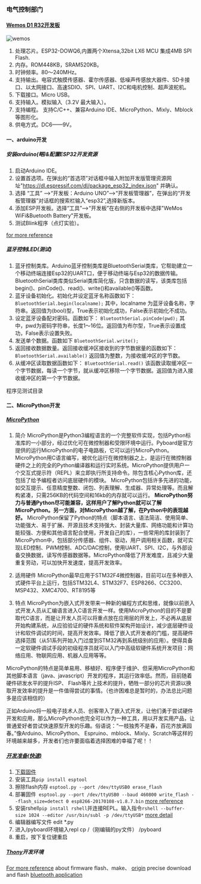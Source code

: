 ### 电气控制部门
#### [Wemos D1 R32开发板](https://docs.platformio.org/en/latest/boards/espressif32/wemos_d1_uno32.html)
![wemos](https://nshopvn.com/wp-content/uploads/2019/03/so-do-chan-arduino-wifi-wemos-d1-r32-esp32-ble-9pcv-1.jpg)

1. 处理芯片。ESP32-DOWQ6,内置两个Xtensa,32bit LX6 MCU 集成4MB SPI Flash.
2. 内存。ROM448KB，SRAM520KB。
3. 时钟频率。80～240MHz。
4. 支持输出。电容式触摸传感器、霍尔传感器、低噪声传感放大器件、SD卡接口、以太网接口、高速SDIO、SPI、UART、I2C和电机控制、超声波舵机。
5. 下载接口。Micro USB。
6. 支持输入。模拟输入（3.2V 最大输入）。
7. 支持编程。 支持C/C++、兼容Arduino IDE、MicroPython、Mixly、Mblock等图形化。
8. 供电方式。DC6——9V。

#### 一、arduino开发
##### 安装arduino(略)&配置ESP32开发资源
1. 启动Arduino IDE。
2. 设置首选项。在弹出的“首选项”对话框中输入附加开发版管理资源网址"https://dl.espressif.com/dl/package_esp32_index.json" 并确认。
3. 选择 “工具” ——>“开发板：Arduino UNO”——>“开发板管理器”，在弹出的“开发板管理器”对话框的搜索栏输入“esp32”,选择新版本。
4. 添加ESP开发板。选择“工具”——>“开发板”在右侧的开发板中选择"WeMos WiFi&Buetooth Battery"开发板。
5. 测试Blink程序（点灯实验）。

[for more reference](https://randomnerdtutorials.com/installing-esp32-arduino-ide-2-0/)
##### 蓝牙控制LED(测试)
1. 蓝牙控制类库。Arduino蓝牙控制类库是BluetoothSerial类库，它帮助建立一个移动终端连接Esp32的UART口，便于移动终端与Esp32的数据传输。BluetoothSerial类库类似Serial类库简化版，只含数据的读写，该类库包括begin()、pinCode()、read()、write()和available()等函数。
2. 蓝牙设备初始化。初始化并设定蓝牙名称函数如下：
`
BluetoothSerial.begin(localname);
`
其中，localname 为蓝牙设备名称，字符串。返回值为(bool)型，True表示初始化成功，False表示初始化不成功。
3. 设定蓝牙设备配对密码。函数如下：
`
BluetoothSerial.pinCode(pwd);
`
其中，pwd为密码字符串，长度1～16位。返回值为布尔型，True表示设置成功，False表示设置失败。
4. 发送单个数据。函数如下
`
BluetoothSerial.write();
`
5. 返回接收数据数量。返回接收缓冲区接收到的字节数据量的函数如下：
`
BluetoothSerial.available()
`
返回值为整数，为接收缓冲区的字节数。
6. 从缓冲区读取数据函数如下：
`
BluetoothSerial.read()
`
该函数读取缓冲区一个字节数据，每读一个字节，就从缓冲区移除一个字节数据。返回值为进入接收缓冲区的第一个字节数据。

程序见测试目录

#### 二、MicroPython开发
##### [MicroPython](https://micropython.org/)
1. 简介
MicroPython是Python3编程语言的一个完整软件实现，包括Python标准库的一小部分，经过优化可在微控制器和受限环境中运行。Pyboard是官方提供的运行MicroPython的电子电路板，它可以运行MicroPython。
MicroPython用C语言编写，被优化运行在微控制器之上，是运行在微控制器硬件之上的完全的Python编译器和运行实时系统。MicroPython提供用户一个交互式提示符（REPL）来立即执行所支持命令。除包含核心Python库，还包括了给予编程者访问底层硬件的模块。
MicroPython包括许多先进的功能，如交互提示、任意精度整数、闭包、列表理解、生成器、异常处理等。而且解构紧凑，只需256KB的代码空间和16kb的内存就可以运行。
**MicroPython努力与普通Python尽可能兼容，这样用户了解Python就可以了解MicroPython。另一方面，对MicroPython越了解，在Python中的表现越好。**
MicroPython保留了Python的特点（脚本语言、语法简洁、使用简单、功能强大、易于扩展、开源且技术支持强大、封装大量库、网络功能和计算功能较强、方便和其他语言配合使用，开发自己的库），一些常用的库封装到了MicroPython中，包括部分传感器、组件、驱动，用户调用相关函数，就可实现LED控制、PWM控制、ADC/DAC控制，使用UART、SPI、I2C，与外部设备交换数据，读写传感器数据等。MicroPython降低了开发难度，且减少大量重复劳动，可以加快开发速度，提高开发效率。

2. 适用硬件
MicroPython最早应用于STM32F4微控制器，目前可以在多种嵌入式硬件平台上运行，包括STM32L4、STM32F7、ESP8266、CC3200、MSP432、XMC4700、RT8195等

3. 特点
MicroPython为嵌入式开发带来一种新的编程方式和思维，就像以前嵌入式开发人员从汇编语言进入C语言开发一样。使用MicroPython的目的不是要取代C语言，而是让开发人员可以将重点放在应用层的开发上，不必再从底层开始构建系统，从应验验证的硬件系统和软件架构开始设计，减少底层硬件设计和软件调试的时间，提高开发效率。降低了嵌入式开发者的门槛，提高硬件选择范围（从51系列开始入门过度到STM32再到系统级别的应用）。使得具备一定软硬件调试手段的初级程序员就可以入门中高级软硬件系统开发项目：网络应用、物联网应用、机器人应用等等。

MicroPython的特点是简单易用、移植好、程序便于维护、但采用MicroPython和其他脚本语言（java、javascript）开发的程序，其运行效率低。然而，目前随着硬件研发水平的提升ISP、 Flash等片上技术的提升，牺牲一部分的芯片资源以换取开发效率的提升是一件值得尝试的事情。（也许困难总是暂时的，办法总比问题多是应该相信的）

正如Arduino将一般电子技术人员、创客带入了嵌入式开发，让他们勇于尝试硬件开发和应用，那么MicroPython也完全可以作为一种工具，用以开发实用产品，让普通爱好者尝试快速原型开发的乐趣。俗语说：“一枝独秀不是春，百花齐放满园春。”像Arduino、MicroPython、 Espruino、mblock、Mixly、Scratch等这样的环境越来越多，开发者们也许要面临着选择困难的幸福了呢！！


##### [开发准备(快速)](https://docs.micropython.org/en/latest/esp8266/quickref.html)
1. [下载固件](https://micropython.org/download/#esp8266)
2. 安装工具`pip install esptool`
3. 擦除flash内存 `esptool.py --port /dev/ttyUSB0 erase_flash`
4. 部署固件` esptool.py --port /dev/ttyUSB0 --baud 460800 write_flash --flash_size=detect 0 esp8266-20170108-v1.8.7.bin` [more reference](https://docs.micropython.org/en/latest/esp8266/tutorial/intro.html#intro)
5. 安装rshell`pip install rshell`并连接REPL。输入指令`rshell --buffer-size 1024 --editor /usr/bin/subl -p /dev/ttyUSB*` [more detail](https://manpages.ubuntu.com/manpages/jammy/en/man1/rshell.1.html)
6. 编辑器编写文件 edit *.py
7. 进入/pyboard环境输入repl cp /（刚编辑的py文件） /pyboard
8. 重启，按下复位键重启


##### [Thony](https://thonny.org/)开发环境
[For more reference](https://github.com/micropython/micropython/tree/master/ports/esp32) about firmware flash、make、  [origin](https://micropython.org/download/GENERIC_S3/) precise download and flash  [bluetooth application](https://blog.csdn.net/qq_39784672/article/details/119275695)